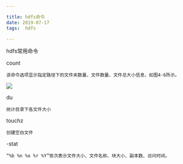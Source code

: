 ```yaml
---

title: hdfs命令
date: 2019-07-17
tags:  hdfs

---
```


hdfs常用命令

<!--more-->


count


```
该命令选项显示指定路径下的文件夹数量、文件数量、文件总大小信息，如图4-6所示。
```
![](http://rgr3ifyzo.sabkt.gdipper.comQFvpXA.png)


du

```
统计目录下各文件大小
```
touchz
```
创建空白文件

```

-stat

```
“%b %n %o %r %Y”依次表示文件大小、文件名称、块大小、副本数、访问时间。

```

